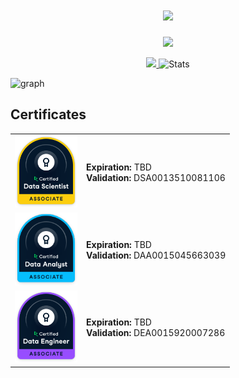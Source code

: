 <h1 align="center">
  <a href="https://git.io/typing-svg">
    <img src="https://readme-typing-svg.herokuapp.com/?lines=Hello,+There!+👋;Been+waiting+for+you😉&center=true&size=28">
  </a>
</h1>

<p align="center">
  <a href="">
    <img src="https://readme-typing-svg.demolab.com/?lines=This%20is%20Wat%20✌&center=true&color=f75c7e&size=22" />
  </a>
</p>

<p align="center">
  <a href="https://github.com/anuraghazra/github-readme-stats" title="Go to Source" >
    <img height=195 src="https://github-readme-stats.vercel.app/api/top-langs/?username=aint-vscp&title_color=61dafb&text_color=ffffff&icon_color=61dafb&bg_color=20232a&langs_count=10&layout=compact&border_color=61dafb&hide_border=true" />
  </a>
  <img src="https://github-readme-streak-stats.herokuapp.com/?user=aint-vscp&theme=react&border=61dafb&hide_border=true" alt="Stats">
</p>

![graph](https://github-readme-activity-graph.vercel.app/graph?username=aint-vscp&theme=react-dark&bg_color=20232a&line=f75c7e&hide_border=true)

## Certificates

| | |
|-|-|
| <img src="./data_scientist_associate_banner.svg" width="100"> | **Expiration:** TBD <br> **Validation:** DSA0013510081106 |
| <img src="./data_analyst_associate_badge.svg" width="100"> | **Expiration:** TBD <br> **Validation:** DAA0015045663039 |
| <img src="./data_engineer_associate_badge.svg" width="100"> | **Expiration:** TBD <br> **Validation:** DEA0015920007286 |
